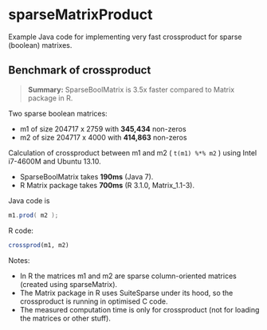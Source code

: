 sparseMatrixProduct
===================

Example Java code for implementing very fast crossproduct for sparse (boolean) matrixes.

Benchmark of crossproduct
---------
> **Summary:** SparseBoolMatrix is 3.5x faster compared to Matrix package in R.

Two sparse boolean matrices:
- m1 of size 204717 x 2759 with **345,434** non-zeros
- m2 of size 204717 x 4000 with **414,863** non-zeros

Calculation of crossproduct between m1 and m2 ( ```t(m1) %*% m2``` ) using Intel i7-4600M and Ubuntu 13.10.
- SparseBoolMatrix takes **190ms** (Java 7).
- R Matrix package takes **700ms** (R 3.1.0, Matrix_1.1-3).

Java code is
```java
m1.prod( m2 );
```

R code:
```r
crossprod(m1, m2)
```
Notes:
- In R the matrices m1 and m2 are sparse column-oriented matrices (created using sparseMatrix).
- The Matrix package in R uses SuiteSparse under its hood, so the crossproduct is running in optimised C code.
- The measured computation time is only for crossproduct (not for loading the matrices or other stuff).
